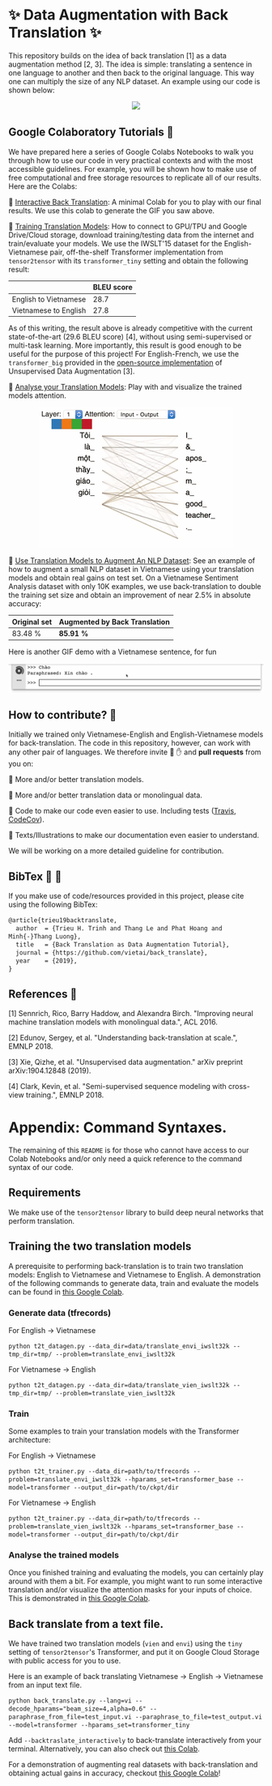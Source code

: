 # :sparkles: Data Augmentation with Back Translation :sparkles:

This repository builds on the idea of back translation [1] as a data augmentation method [2, 3]. The idea is simple: translating a sentence in one language to another and then back to the original language. This way one can multiply the size of any NLP dataset. An example using our code is shown below:

<p align="center"> <img src="gif/envien_demo_fast_v2.gif"/> </p>

## Google Colaboratory Tutorials :ant:

We have prepared here a series of Google Colabs Notebooks to walk you through how to use our code in very practical contexts and with the most accessible guidelines. For example, you will be shown how to make use of free computational and free storage resources to replicate all of our results. Here are the Colabs:

:notebook: [Interactive Back Translation](https://colab.research.google.com/github/vietai/back_translate/blob/master/colab/Interactive_Back_Translation.ipynb): A minimal Colab for you to play with our final results. We use this colab to generate the GIF you saw above.

:notebook: [Training Translation Models](https://colab.research.google.com/github/vietai/back_translate/blob/master/colab/T2T_translate_vi%3C_%3Een_tiny_tpu.ipynb): How to connect to GPU/TPU and Google Drive/Cloud storage, download training/testing data from the internet and train/evaluate your models. We use the IWSLT'15 dataset for the English-Vietnamese pair, off-the-shelf Transformer implementation from `tensor2tensor` with its `transformer_tiny` setting and obtain the following result:


<table align="center">
<thead>
<tr>
<th></th>
<th>BLEU score</th>
</tr>
</thead>
<tbody>
<tr>
<td>English to Vietnamese</td>
<td>28.7</td>
</tr>
<tr>
<td>Vietnamese to English</td>
<td>27.8</td>
</tr>
</tbody>
</table>


As of this writing, the result above is already competitive with the current state-of-the-art (29.6 BLEU score) [4], without using semi-supervised or multi-task learning. More importantly, this result is good enough to be useful for the purpose of this project! For English-French, we use the `transformer_big` provided in the [open-source implementation](https://github.com/google-research/uda) of Unsupervised Data Augmentation [3].

:notebook: [Analyse your Translation Models](https://colab.research.google.com/github/vietai/back_translate/blob/master/colab/Vietnamese_Backtranslation_Model_Analysis.ipynb): Play with and visualize the trained models attention.


<p align="center"> <img src="gif/attn_viz.gif"/> </p>

:notebook: [Use Translation Models to Augment An NLP Dataset](https://colab.research.google.com/github/vietai/back_translate/blob/master/colab/Sentiment_Analysis_%2B_Back_translation.ipynb): See an example of how to augment a small NLP dataset in Vietnamese using your translation models and obtain real gains on test set. On a Vietnamese Sentiment Analysis dataset with only 10K examples, we use back-translation to double the training set size and obtain an improvement of near 2.5\% in absolute accuracy:


<table align="center">
<thead>
<tr>
<th>Original set</th>
<th>Augmented by Back Translation</th>
</tr>
</thead>
<tbody>
<tr>
<td>83.48 %</td>
<td><strong>85.91 %</strong></td>
</tr>
</tbody>
</table>


Here is another GIF demo with a Vietnamese sentence, for fun

<p align="center"> <img src="gif/vienvi_demo_fast.gif"/> </p>

## How to contribute? :thinking:

Initially we trained only Vietnamese-English and English-Vietnamese models for back-translation. The code in this repository, however, can work with any other pair of languages. We therefore invite :sparkling_heart: :hand: and **pull requests** from you on:

:seedling: More and/or better translation models.

:seedling: More and/or better translation data or monolingual data.

:seedling: Code to make our code even easier to use. Including tests ([Travis](https://github.com/marketplace/travis-ci), [CodeCov](https://github.com/codecov)).

:seedling: Texts/Illustrations to make our documentation even easier to understand.

We will be working on a more detailed guideline for contribution.

## BibTex :honeybee: :honeybee:

If you make use of code/resources provided in this project, please cite using the following BibTex:

```
@article{trieu19backtranslate,
  author  = {Trieu H. Trinh and Thang Le and Phat Hoang and Minh{-}Thang Luong},
  title   = {Back Translation as Data Augmentation Tutorial},
  journal = {https://github.com/vietai/back_translate},
  year    = {2019},
}
```

## References :cherry_blossom:

[1] Sennrich, Rico, Barry Haddow, and Alexandra Birch. "Improving neural machine translation models with monolingual data.", ACL 2016.

[2] Edunov, Sergey, et al. "Understanding back-translation at scale.",  EMNLP 2018.

[3] Xie, Qizhe, et al. "Unsupervised data augmentation." arXiv preprint arXiv:1904.12848 (2019).

[4] Clark, Kevin, et al. "Semi-supervised sequence modeling with cross-view training.", EMNLP 2018.


# Appendix: Command Syntaxes.

The remaining of this `README` is for those who cannot have access to our Colab Notebooks and/or only need a quick reference to the command syntax of our code.

## Requirements

We make use of the `tensor2tensor` library to build deep neural networks that perform translation.

## Training the two translation models

A prerequisite to performing back-translation is to train two translation models: English to Vietnamese and Vietnamese to English. A demonstration of the following commands to generate data, train and evaluate the models can be found in [this Google Colab](https://colab.research.google.com/github/vietai/back_translate/blob/master/colab/T2T_translate_vi%3C_%3Een_tiny_tpu.ipynb).

### Generate data (tfrecords)

For English -> Vietnamese

```
python t2t_datagen.py --data_dir=data/translate_envi_iwslt32k --tmp_dir=tmp/ --problem=translate_envi_iwslt32k
```

For Vietnamese -> English

```
python t2t_datagen.py --data_dir=data/translate_vien_iwslt32k --tmp_dir=tmp/ --problem=translate_vien_iwslt32k
```

### Train

Some examples to train your translation models with the Transformer architecture:

For English -> Vietnamese

```
python t2t_trainer.py --data_dir=path/to/tfrecords --problem=translate_envi_iwslt32k --hparams_set=transformer_base --model=transformer --output_dir=path/to/ckpt/dir
```

For Vietnamese -> English

```
python t2t_trainer.py --data_dir=path/to/tfrecords --problem=translate_vien_iwslt32k --hparams_set=transformer_base --model=transformer --output_dir=path/to/ckpt/dir
```

### Analyse the trained models

Once you finished training and evaluating the models, you can certainly play around with them a bit. For example, you might want to run some interactive translation and/or visualize the attention masks for your inputs of choice. This is demonstrated in [this Google Colab](https://colab.research.google.com/github/vietai/back_translate/blob/master/colab/Vietnamese_Backtranslation_Model_Analysis.ipynb).

## Back translate from a text file.

We have trained two translation models (`vien` and `envi`) using the `tiny` setting of `tensor2tensor`'s Transformer, and put it on Google Cloud Storage with public access for you to use.

Here is an example of back translating Vietnamese -> English -> Vietnamese from an input text file.

```
python back_translate.py --lang=vi --decode_hparams="beam_size=4,alpha=0.6" --paraphrase_from_file=test_input.vi --paraphrase_to_file=test_output.vi --model=transformer --hparams_set=transformer_tiny
```

Add `--backtraslate_interactively` to back-translate interactively from your terminal. Alternatively, you can also check out [this Colab](https://colab.research.google.com/github/vietai/back_translate/blob/master/colabs/Interactive_Back_Translation.ipynb).

For a demonstration of augmenting real datasets with back-translation and obtaining actual gains in accuracy, checkout [this Google Colab](https://colab.research.google.com/github/vietai/back_translate/blob/master/colab/Sentiment_Analysis_%2B_Back_translation.ipynb)!